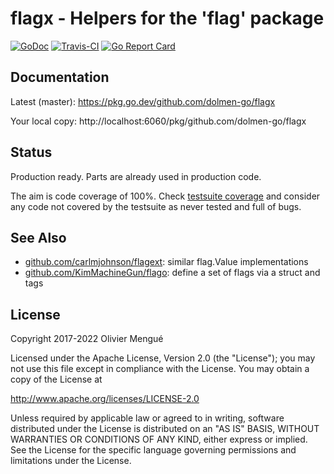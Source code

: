 # flagx - Helpers for the 'flag' package

[![GoDoc](https://img.shields.io/badge/godoc-reference-blue.svg)](https://pkg.go.dev/github.com/dolmen-go/flagx)
[![Travis-CI](https://api.travis-ci.org/dolmen-go/flagx.svg?branch=master)](https://travis-ci.org/dolmen-go/flagx)
[![Go Report Card](https://goreportcard.com/badge/github.com/dolmen-go/flagx)](https://goreportcard.com/report/github.com/dolmen-go/flagx)

## Documentation

Latest (master): https://pkg.go.dev/github.com/dolmen-go/flagx

Your local copy: http://localhost:6060/pkg/github.com/dolmen-go/flagx

## Status

Production ready. Parts are already used in production code.

The aim is code coverage of 100%. Check [testsuite coverage](https://codecov.io/gh/dolmen-go/flagx)
and consider any code not covered by the testsuite as never tested and full of
bugs.

## See Also

* [github.com/carlmjohnson/flagext](https://pkg.go.dev/github.com/carlmjohnson/flagext): similar flag.Value implementations
* [github.com/KimMachineGun/flago](https://pkg.go.dev/github.com/KimMachineGun/flago): define a set of flags via a struct and tags

## License

Copyright 2017-2022 Olivier Mengué

Licensed under the Apache License, Version 2.0 (the "License");
you may not use this file except in compliance with the License.
You may obtain a copy of the License at

   http://www.apache.org/licenses/LICENSE-2.0

Unless required by applicable law or agreed to in writing, software
distributed under the License is distributed on an "AS IS" BASIS,
WITHOUT WARRANTIES OR CONDITIONS OF ANY KIND, either express or implied.
See the License for the specific language governing permissions and
limitations under the License.
